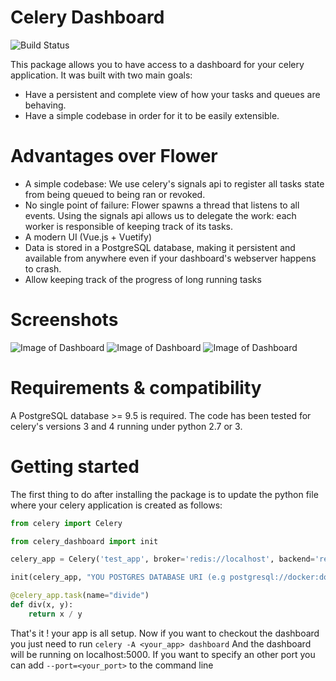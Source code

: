 # Celery Dashboard

![Build Status](https://travis-ci.org/mehdigmira/celery-dashboard.svg?branch=master)

This package allows you to have access to a dashboard for your celery application.
It was built with two main goals:
- Have a persistent and complete view of how your tasks and queues are behaving.
- Have a simple codebase in order for it to be easily extensible.

# Advantages over Flower

- A simple codebase: We use celery's signals api to register all tasks state from being queued to being ran or revoked.
- No single point of failure: Flower spawns a thread that listens to all events. Using the signals api allows us to delegate the work: each worker is responsible of keeping track of its tasks.
- A modern UI (Vue.js + Vuetify)
- Data is stored in a PostgreSQL database, making it persistent and available from anywhere even if your dashboard's webserver happens to crash.
- Allow keeping track of the progress of long running tasks

# Screenshots

![Image of Dashboard](https://image.ibb.co/iPWTMc/jobs_tab.png)
![Image of Dashboard](https://image.ibb.co/hifNgc/run_task.png)
![Image of Dashboard](https://image.ibb.co/dpiuSH/workers_tab.png)


# Requirements & compatibility

A PostgreSQL database >= 9.5 is required.
The code has been tested for celery's versions 3 and 4 running under python 2.7 or 3.

# Getting started

The first thing to do after installing the package is to update the python file where your celery application is created as follows:

```python
from celery import Celery

from celery_dashboard import init

celery_app = Celery('test_app', broker='redis://localhost', backend='redis://localhost')

init(celery_app, "YOU POSTGRES DATABASE URI (e.g postgresql://docker:docker@localhost:5432/docker)", "YOUR DASHBOARD USERNAME", "YOUR DASHBOARD PASSWORD")

@celery_app.task(name="divide")
def div(x, y):
    return x / y

```

That's it ! your app is all setup.
Now if you want to checkout the dashboard you just need to run `celery -A <your_app> dashboard`
And the dashboard will be running on localhost:5000. If you want to specify an other port you can add `--port=<your_port>` to the command line
